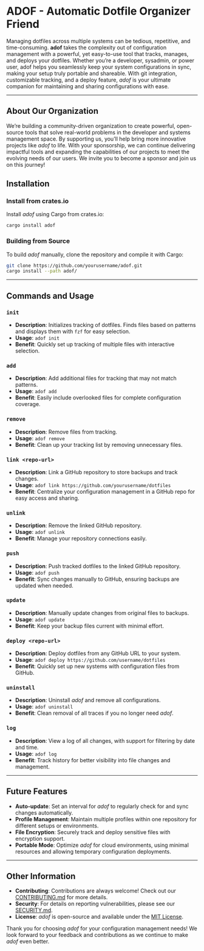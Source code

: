 # ADOF - Automatic Dotfile Organizer Friend

Managing dotfiles across multiple systems can be tedious, repetitive, and time-consuming. **adof** takes the complexity out of configuration management with a powerful, yet easy-to-use tool that tracks, manages, and deploys your dotfiles. Whether you’re a developer, sysadmin, or power user, adof helps you seamlessly keep your system configurations in sync, making your setup truly portable and shareable. With git integration, customizable tracking, and a deploy feature, *adof* is your ultimate companion for maintaining and sharing configurations with ease.

---

## About Our Organization

We’re building a community-driven organization to create powerful, open-source tools that solve real-world problems in the developer and systems management space. By supporting us, you’ll help bring more innovative projects like *adof* to life. With your sponsorship, we can continue delivering impactful tools and expanding the capabilities of our projects to meet the evolving needs of our users. We invite you to become a sponsor and join us on this journey!

## Installation

### Install from crates.io

Install *adof* using Cargo from crates.io:

```bash
cargo install adof
```

### Building from Source

To build *adof* manually, clone the repository and compile it with Cargo:

```bash
git clone https://github.com/yourusername/adof.git
cargo install --path adof/
```

---

## Commands and Usage

### `init`
- **Description**: Initializes tracking of dotfiles. Finds files based on patterns and displays them with `fzf` for easy selection.
- **Usage**: `adof init`
- **Benefit**: Quickly set up tracking of multiple files with interactive selection.

### `add`
- **Description**: Add additional files for tracking that may not match patterns.
- **Usage**: `adof add`
- **Benefit**: Easily include overlooked files for complete configuration coverage.

### `remove`
- **Description**: Remove files from tracking.
- **Usage**: `adof remove`
- **Benefit**: Clean up your tracking list by removing unnecessary files.

### `link <repo-url>`
- **Description**: Link a GitHub repository to store backups and track changes.
- **Usage**: `adof link https://github.com/yourusername/dotfiles`
- **Benefit**: Centralize your configuration management in a GitHub repo for easy access and sharing.

### `unlink`
- **Description**: Remove the linked GitHub repository.
- **Usage**: `adof unlink`
- **Benefit**: Manage your repository connections easily.

### `push`
- **Description**: Push tracked dotfiles to the linked GitHub repository.
- **Usage**: `adof push`
- **Benefit**: Sync changes manually to GitHub, ensuring backups are updated when needed.

### `update`
- **Description**: Manually update changes from original files to backups.
- **Usage**: `adof update`
- **Benefit**: Keep your backup files current with minimal effort.

### `deploy <repo-url>`
- **Description**: Deploy dotfiles from any GitHub URL to your system.
- **Usage**: `adof deploy https://github.com/username/dotfiles`
- **Benefit**: Quickly set up new systems with configuration files from GitHub.

### `uninstall`
- **Description**: Uninstall *adof* and remove all configurations.
- **Usage**: `adof uninstall`
- **Benefit**: Clean removal of all traces if you no longer need *adof*.

### `log`
- **Description**: View a log of all changes, with support for filtering by date and time.
- **Usage**: `adof log`
- **Benefit**: Track history for better visibility into file changes and management.

---

## Future Features

- **Auto-update**: Set an interval for *adof* to regularly check for and sync changes automatically.
- **Profile Management**: Maintain multiple profiles within one repository for different setups or environments.
- **File Encryption**: Securely track and deploy sensitive files with encryption support.
- **Portable Mode**: Optimize *adof* for cloud environments, using minimal resources and allowing temporary configuration deployments.

---

## Other Information

- **Contributing**: Contributions are always welcome! Check out our [CONTRIBUTING.md](link-to-CONTRIBUTING.md) for more details.
- **Security**: For details on reporting vulnerabilities, please see our [SECURITY.md](link-to-SECURITY.md).
- **License**: *adof* is open-source and available under the [MIT License](LICENSE).

Thank you for choosing *adof* for your configuration management needs! We look forward to your feedback and contributions as we continue to make *adof* even better.
